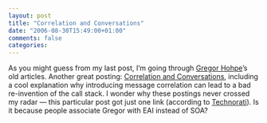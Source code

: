 ```yaml
---
layout: post
title: "Correlation and Conversations"
date: "2006-08-30T15:49:00+01:00"
comments: false
categories: 
---
```


<p>As you might guess from my last post, I&#8217;m going through <a href="http://www.eaipatterns.com/gregor.html">Gregor Hohpe</a>&#8217;s old articles. Another great posting: <a href="http://www.eaipatterns.com/ramblings/09_correlation.html">Correlation and Conversations</a>, including a cool explanation why introducing message correlation can lead to a bad re-invention of the call stack. I wonder why these postings never crossed my radar &#8212; this particular post got just one link (according to <a href="http://www.technorati.com/search/www.eaipatterns.com%2Framblings%2F09_correlation.html">Technorati</a>). Is it because people associate Gregor with EAI instead of SOA?</p>


